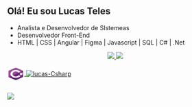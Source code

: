 ## Olá! Eu sou Lucas Teles
- Analista e Desenvolvedor de  SIstemeas
- Desenvolvedor Front-End
- HTML | CSS | Angular | Figma | Javascript | SQL | C# | .Net 

<div align="center">
  <a href="https://beacons.ai/lucastteles">
  <img height="180em" src="https://github-readme-stats.vercel.app/api?username=lucastteles&show_icons=false&theme=dark&include_all_commits=true&count_private=true"/>
  <img height="180em" src="https://github-readme-stats.vercel.app/api/top-langs/?username=lucastteles&layout=compact&langs_count=7&theme=dark"/>
</div>

  <div style="display: inline_block"><br>
  
  <img align="center" alt="lucas-Csharp" height="30" width="40" src="https://raw.githubusercontent.com/devicons/devicon/master/icons/csharp/csharp-original.svg">
  <img align="center" alt="lucas-Csharp" height="30" width="40" src="https://cdn.jsdelivr.net/gh/devicons/devicon/icons/dotnetcore/dotnetcore-original.svg">
</div>
  
  ##
  <div>
    <a href="https://www.linkedin.com/in/lucas-teles-08b64721a" target="_blank"><img src="https://img.shields.io/badge/LinkedIn-0077B5?style=for-the-badge&logo=linkedin&logoColor=white" target="_blank"></a>
  </div>
